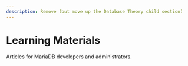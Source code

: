 ```yaml
---
description: Remove (but move up the Database Theory child section)
---
```


# Learning Materials

Articles for MariaDB developers and administrators.
